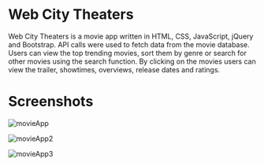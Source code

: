 # Web City Theaters

Web City Theaters is a movie app written in HTML, CSS, JavaScript, jQuery and Bootstrap. API calls were used to fetch data from the movie database. Users can view the top trending movies, sort them by genre or search for other movies using the search function. By clicking on the movies users can view the trailer, showtimes, overviews, release dates and ratings.

# Screenshots

![movieApp](https://user-images.githubusercontent.com/98442340/178374550-f6f0c8b0-8c2b-4342-801e-6486596120b0.png)

![movieApp2](https://user-images.githubusercontent.com/98442340/178374596-45778c44-1da8-4ab2-8265-17bb4e16540c.png)

![movieApp3](https://user-images.githubusercontent.com/98442340/178374790-80c45992-9a43-4d79-bc86-a89d10e1e01e.png)

